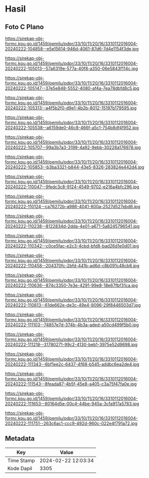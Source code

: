 # Hasil

## Foto C Plano

https://sirekap-obj-formc.kpu.go.id/1459/pemilu/pdpr/33/10/11/20/16/3310112016004-20240222-104858--e5e15614-946d-4061-87d6-7d4e1154f3de.jpg

https://sirekap-obj-formc.kpu.go.id/1459/pemilu/pdpr/33/10/11/20/16/3310112016004-20240222-105013--57a6319e-577a-40f8-a350-06e5843f114c.jpg

https://sirekap-obj-formc.kpu.go.id/1459/pemilu/pdpr/33/10/11/20/16/3310112016004-20240222-105147--37e5e848-5552-4080-af4a-7ea78dbfd8c5.jpg

https://sirekap-obj-formc.kpu.go.id/1459/pemilu/pdpr/33/10/11/20/16/3310112016004-20240222-105313--a4f5b2f0-d9e1-4b2b-8012-15197b179595.jpg

https://sirekap-obj-formc.kpu.go.id/1459/pemilu/pdpr/33/10/11/20/16/3310112016004-20240222-105538--a6159de0-46c8-466f-a5c1-754b8df4f952.jpg

https://sirekap-obj-formc.kpu.go.id/1459/pemilu/pdpr/33/10/11/20/16/3310112016004-20240222-105707--99a3b7a3-3199-4a92-9ebb-30228a176978.jpg

https://sirekap-obj-formc.kpu.go.id/1459/pemilu/pdpr/33/10/11/20/16/3310112016004-20240222-105853--b3ba3321-b844-43e5-8326-283824e442d4.jpg

https://sirekap-obj-formc.kpu.go.id/1459/pemilu/pdpr/33/10/11/20/16/3310112016004-20240222-110047--9fedc3c8-9124-4549-9702-e216a4bfc296.jpg

https://sirekap-obj-formc.kpu.go.id/1459/pemilu/pdpr/33/10/11/20/16/3310112016004-20240222-110124--ca76272b-a986-4041-800a-2527d527ebd6.jpg

https://sirekap-obj-formc.kpu.go.id/1459/pemilu/pdpr/33/10/11/20/16/3310112016004-20240222-110238--8122834d-2dda-4e01-a671-5a8245796541.jpg

https://sirekap-obj-formc.kpu.go.id/1459/pemilu/pdpr/33/10/11/20/16/3310112016004-20240222-110342--c0ce5fac-e2c3-4cbd-bfd8-bad26d1e0d01.jpg

https://sirekap-obj-formc.kpu.go.id/1459/pemilu/pdpr/33/10/11/20/16/3310112016004-20240222-110458--204370fc-2bfd-441b-ad6d-c8b091c48cb8.jpg

https://sirekap-obj-formc.kpu.go.id/1459/pemilu/pdpr/33/10/11/20/16/3310112016004-20240222-110636--874c3350-7e3e-4291-99e8-18e67fbf31ca.jpg

https://sirekap-obj-formc.kpu.go.id/1459/pemilu/pdpr/33/10/11/20/16/3310112016004-20240222-110813--61de662e-de3c-49e4-8096-29f8446503d7.jpg

https://sirekap-obj-formc.kpu.go.id/1459/pemilu/pdpr/33/10/11/20/16/3310112016004-20240222-111103--74857e7d-374b-4b3a-aded-a50cd499f5b0.jpg

https://sirekap-obj-formc.kpu.go.id/1459/pemilu/pdpr/33/10/11/20/16/3310112016004-20240222-111218--31780271-99c2-4130-beb1-3975e52d9698.jpg

https://sirekap-obj-formc.kpu.go.id/1459/pemilu/pdpr/33/10/11/20/16/3310112016004-20240222-111343--6bf1ee2c-6437-4f68-b545-addbc6ea2de4.jpg

https://sirekap-obj-formc.kpu.go.id/1459/pemilu/pdpr/33/10/11/20/16/3310112016004-20240222-111543--8feada87-4b5f-45e8-a405-c3a75f47fa0e.jpg

https://sirekap-obj-formc.kpu.go.id/1459/pemilu/pdpr/33/10/11/20/16/3310112016004-20240222-111653--80164d5e-00c4-44be-945a-3cfa917a5783.jpg

https://sirekap-obj-formc.kpu.go.id/1459/pemilu/pdpr/33/10/11/20/16/3310112016004-20240222-111751--263c6ac1-ccc9-492d-960c-022e4f791a72.jpg


## Metadata

| Key        | Value               |
| ---------- | ------------------- |
| Time Stamp | 2024-02-22 12:03:34 |
| Kode Dapil | 3305                |




